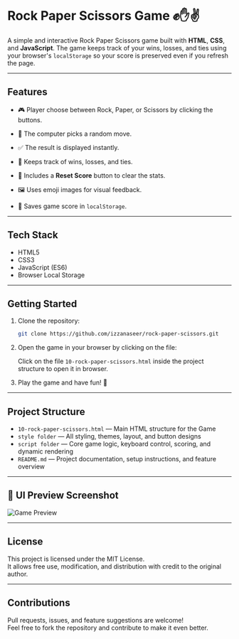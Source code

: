 # Rock Paper Scissors Game ✊✋✌️

A simple and interactive Rock Paper Scissors game built with **HTML**, **CSS**, and **JavaScript**. The game keeps track of your wins, losses, and ties using your browser's `localStorage` so your score is preserved even if you refresh the page.

---

## Features

- 🎮 Player choose between Rock, Paper, or Scissors by clicking the buttons.

- 🤖 The computer picks a random move.

- ✅ The result is displayed instantly.

- 🧠 Keeps track of wins, losses, and ties.

- 🔄 Includes a **Reset Score** button to clear the stats.

- 🖼️ Uses emoji images for visual feedback.

- 💾 Saves game score in `localStorage`.

---

## Tech Stack
- HTML5
- CSS3
- JavaScript (ES6)
- Browser Local Storage

---

## Getting Started

1. Clone the repository:
   ```bash
   git clone https://github.com/izzanaseer/rock-paper-scissors.git
   
2. Open the game in your browser by clicking on the file:

   Click on the file `10-rock-paper-scissors.html` inside the project structure to open it in browser.

4. Play the game and have fun! 🎉

---

## Project Structure

- `10-rock-paper-scissors.html` — Main HTML structure for the Game
- `style folder` — All styling, themes, layout, and button designs
- `script folder` — Core game logic, keyboard control, scoring, and dynamic rendering
- `README.md` — Project documentation, setup instructions, and feature overview

---

## 📸 UI Preview Screenshot

![Game Preview](images/rockpaper-ss.png)

---

## License

This project is licensed under the MIT License.  
It allows free use, modification, and distribution with credit to the original author.

---

## Contributions

Pull requests, issues, and feature suggestions are welcome!  
Feel free to fork the repository and contribute to make it even better.
